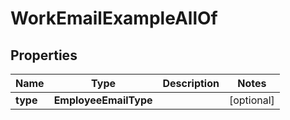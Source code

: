 

# WorkEmailExampleAllOf


## Properties

| Name | Type | Description | Notes |
|------------ | ------------- | ------------- | -------------|
|**type** | **EmployeeEmailType** |  |  [optional] |



